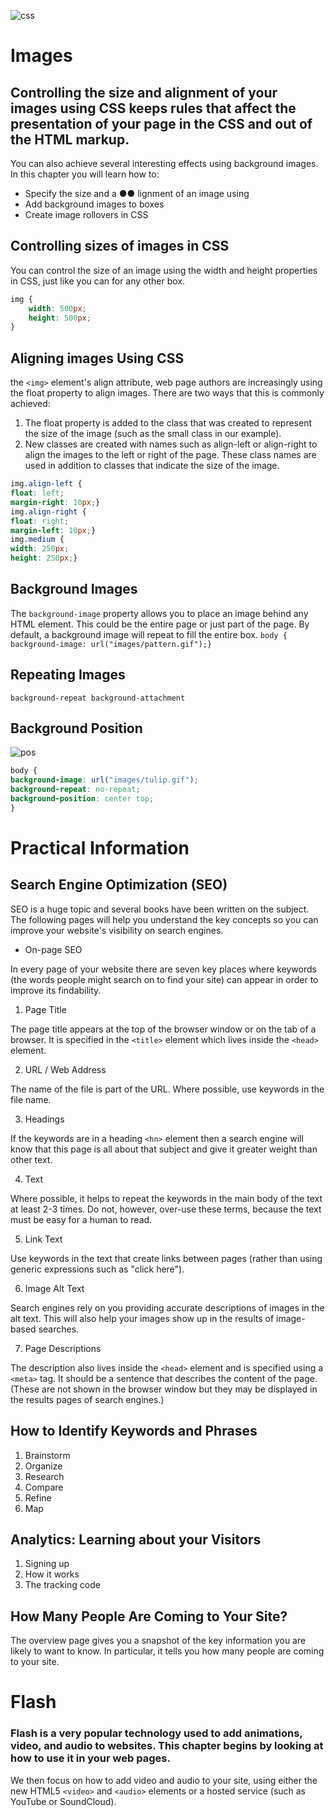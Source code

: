 ![css](https://cms-assets.tutsplus.com/uploads/users/48/posts/28489/preview_image/css-1.png)

# **Images**
## Controlling the size and alignment of your images using CSS keeps rules that affect the presentation of your page in the CSS and out of the HTML markup.

You can also achieve several interesting effects using
background images. In this chapter you will learn how to:

* Specify the size and a ●● lignment of an image using
* Add background images to boxes
* Create image rollovers in CSS

## Controlling sizes of images in CSS
You can control the size of an
image using the width and
height properties in CSS, just
like you can for any other box.
```CSS
img {
    width: 500px;
    height: 500px;
}
```
## Aligning images Using CSS
the `<img>`
element's align attribute, web
page authors are increasingly
using the float property to align
images. There are two ways that
this is commonly achieved:

1. The float property is added
to the class that was created to
represent the size of the image
(such as the small class in our
example).
2. New classes are created with
names such as align-left or
align-right to align the images
to the left or right of the page.
These class names are used in
addition to classes that indicate
the size of the image.

```CSS
img.align-left {
float: left;
margin-right: 10px;}
img.align-right {
float: right;
margin-left: 10px;}
img.medium {
width: 250px;
height: 250px;}
```
## Background Images
The `background-image` property allows you to place an image behind any HTML
element. This could be the entire
page or just part of the page. By
default, a background image will
repeat to fill the entire box.
`body { background-image: url("images/pattern.gif");}`

## Repeating Images
`background-repeat background-attachment`

## Background Position
![pos](https://www.tutorialrepublic.com/lib/images/background-position-illustration.png)

```CSS
body {
background-image: url("images/tulip.gif");
background-repeat: no-repeat;
background-position: center top;
}
```
# **Practical Information**
## Search Engine Optimization (SEO)

SEO is a huge topic and several books have been written on the subject.
The following pages will help you understand the key concepts so you can
improve your website's visibility on search engines.

* On-page SEO

In every page of your website there are seven key places where keywords
(the words people might search on to find your site) can appear in order
to improve its findability.

1. Page Title

The page title appears at the top
of the browser window or on the
tab of a browser. It is specified in
the `<title>` element which lives
inside the `<head>` element.

2. URL / Web Address

The name of the file is part of
the URL. Where possible, use
keywords in the file name.

3. Headings

If the keywords are in a heading
`<hn>` element then a search
engine will know that this page is
all about that subject and give it
greater weight than other text.

4. Text

Where possible, it helps to
repeat the keywords in the main
body of the text at least 2-3
times. Do not, however, over-use
these terms, because the text
must be easy for a human to
read.

5. Link Text

Use keywords in the text that
create links between pages
(rather than using generic
expressions such as "click here").

6. Image Alt Text

Search engines rely on you
providing accurate descriptions
of images in the alt text. This
will also help your images show
up in the results of image-based
searches.

7. Page Descriptions

The description also lives inside
the `<head>` element and is
specified using a `<meta>` tag.
It should be a sentence that
describes the content of the
page. (These are not shown in
the browser window but they
may be displayed in the results
pages of search engines.)

## How to Identify Keywords and Phrases
1. Brainstorm
1. Organize
1. Research
1. Compare
1. Refine
1. Map

## Analytics: Learning about your Visitors
1. Signing up
1. How it works
1. The tracking code

## How Many People Are Coming to Your Site?
The overview page gives you a snapshot of the key information you are
likely to want to know. In particular, it tells you how many people are
coming to your site.

# **Flash**
### Flash is a very popular technology used to add animations, video, and audio to websites. This chapter begins by looking at how to use it in your web pages.

We then focus on how to add video and audio to your site,
using either the new HTML5 `<video>` and `<audio>` elements or a hosted service (such as YouTube or SoundCloud).